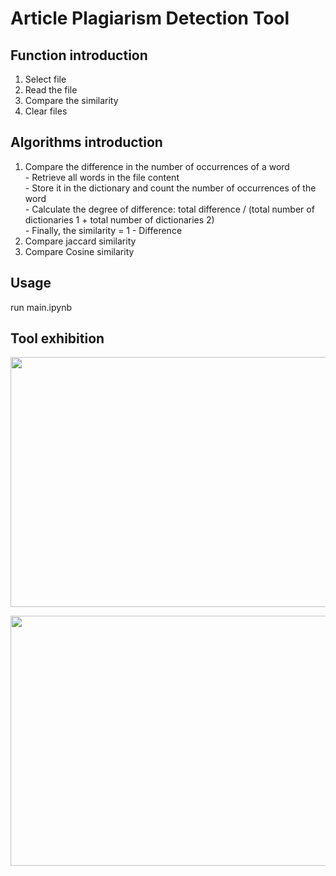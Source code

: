 # Article Plagiarism Detection Tool
## Function introduction
1. Select file
2. Read the file
3. Compare the similarity
4. Clear files
## Algorithms introduction
1. Compare the difference in the number of occurrences of a word
<br> - Retrieve all words in the file content
<br> - Store it in the dictionary and count the number of occurrences of the word
<br> - Calculate the degree of difference: total difference / (total number of dictionaries 1 + total number of dictionaries 2)
<br> - Finally, the similarity = 1 - Difference
2. Compare jaccard similarity
3. Compare Cosine similarity
## Usage
run main.ipynb
## Tool exhibition
<p align="center">
  <img width="600" height="400" src="https://user-images.githubusercontent.com/56544982/143400529-8bad8c8b-9460-49cf-b9c0-28404c37cc36.png">
</p>
<p align="center">
  <img width="600" height="400" src="https://user-images.githubusercontent.com/56544982/143402817-8e835c49-eb00-4c89-88af-24e3b7093bf5.png">
</p>


